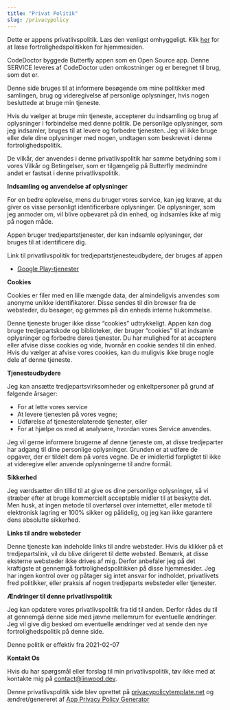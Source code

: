 ```yaml
---
title: "Privat Politik"
slug: /privacypolicy
---
```


Dette er appens privatlivspolitik. Læs den venligst omhyggeligt. Klik [her](https://go.linwood.dev/privacypolicy) for at læse fortrolighedspolitikken for hjemmesiden.

CodeDoctor byggede Butterfly appen som en Open Source app. Denne SERVICE leveres af CodeDoctor uden omkostninger og er beregnet til brug, som det er.

Denne side bruges til at informere besøgende om mine politikker med samlingen, brug og videregivelse af personlige oplysninger, hvis nogen besluttede at bruge min tjeneste.

Hvis du vælger at bruge min tjeneste, accepterer du indsamling og brug af oplysninger i forbindelse med denne politik. De personlige oplysninger, som jeg indsamler, bruges til at levere og forbedre tjenesten. Jeg vil ikke bruge eller dele dine oplysninger med nogen, undtagen som beskrevet i denne fortrolighedspolitik.

De vilkår, der anvendes i denne privatlivspolitik har samme betydning som i vores Vilkår og Betingelser, som er tilgængelig på Butterfly medmindre andet er fastsat i denne privatlivspolitik.

**Indsamling og anvendelse af oplysninger**

For en bedre oplevelse, mens du bruger vores service, kan jeg kræve, at du giver os visse personligt identificerbare oplysninger. De oplysninger, som jeg anmoder om, vil blive opbevaret på din enhed, og indsamles ikke af mig på nogen måde.

Appen bruger tredjepartstjenester, der kan indsamle oplysninger, der bruges til at identificere dig.

Link til privatlivspolitik for tredjepartstjenesteudbydere, der bruges af appen

* [Google Play-tjenester](https://www.google.com/policies/privacy/)

**Cookies**

Cookies er filer med en lille mængde data, der almindeligvis anvendes som anonyme unikke identifikatorer. Disse sendes til din browser fra de websteder, du besøger, og gemmes på din enheds interne hukommelse.

Denne tjeneste bruger ikke disse “cookies” udtrykkeligt. Appen kan dog bruge tredjepartskode og biblioteker, der bruger “cookies” til at indsamle oplysninger og forbedre deres tjenester. Du har mulighed for at acceptere eller afvise disse cookies og vide, hvornår en cookie sendes til din enhed. Hvis du vælger at afvise vores cookies, kan du muligvis ikke bruge nogle dele af denne tjeneste.

**Tjenesteudbydere**

Jeg kan ansætte tredjepartsvirksomheder og enkeltpersoner på grund af følgende årsager:

* For at lette vores service
* At levere tjenesten på vores vegne;
* Udførelse af tjenesterelaterede tjenester, eller
* For at hjælpe os med at analysere, hvordan vores Service anvendes.

Jeg vil gerne informere brugerne af denne tjeneste om, at disse tredjeparter har adgang til dine personlige oplysninger. Grunden er at udføre de opgaver, der er tildelt dem på vores vegne. De er imidlertid forpligtet til ikke at videregive eller anvende oplysningerne til andre formål.

**Sikkerhed**

Jeg værdsætter din tillid til at give os dine personlige oplysninger, så vi stræber efter at bruge kommercielt acceptable midler til at beskytte det. Men husk, at ingen metode til overførsel over internettet, eller metode til elektronisk lagring er 100% sikker og pålidelig, og jeg kan ikke garantere dens absolutte sikkerhed.

**Links til andre websteder**

Denne tjeneste kan indeholde links til andre websteder. Hvis du klikker på et tredjepartslink, vil du blive dirigeret til dette websted. Bemærk, at disse eksterne websteder ikke drives af mig. Derfor anbefaler jeg på det kraftigste at gennemgå fortrolighedspolitikken på disse hjemmesider. Jeg har ingen kontrol over og påtager sig intet ansvar for indholdet, privatlivets fred politikker, eller praksis af nogen tredjeparts websteder eller tjenester.

**Ændringer til denne privatlivspolitik**

Jeg kan opdatere vores privatlivspolitik fra tid til anden. Derfor rådes du til at gennemgå denne side med jævne mellemrum for eventuelle ændringer. Jeg vil give dig besked om eventuelle ændringer ved at sende den nye fortrolighedspolitik på denne side.

Denne politik er effektiv fra 2021-02-07

**Kontakt Os**

Hvis du har spørgsmål eller forslag til min privatlivspolitik, tøv ikke med at kontakte mig på contact@linwood.dev.

Denne privatlivspolitik side blev oprettet på [privacypolicytemplate.net](https://privacypolicytemplate.net) og ændret/genereret af [App Privacy Policy Generator](https://app-privacy-policy-generator.nisrulz.com/)
